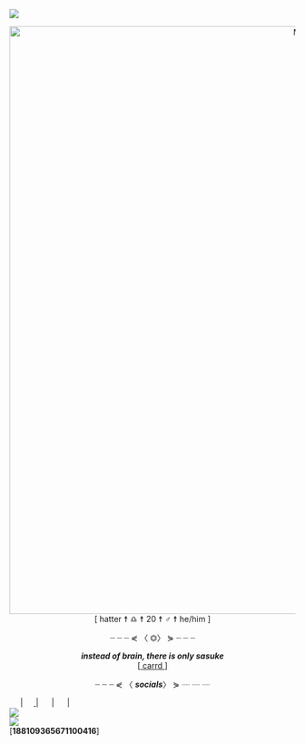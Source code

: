 <img align="center" src="https://i.imgur.com/Vrj7p8y.png"><br>
<p align="center">
<img align="center" src="/github-metrics.svg" alt="Metrics" width="1034"><br>
<a align="center">[</a> hatter <a> ☨ </a> ♎︎ <a> ☨ </a> 20 <a> ☨ </a> ♂ <a> ☨ </a> he/him <a>]</a>
<p align="center">┈     ┈     ┈     ⋞ 〈 <a>⏣</a>〉 ⋟     ┈     ┈     ┈</p>
<p align="center"><strong><em>instead of brain, there is only sasuke</em></strong><br>[<a href="https://hattvr.carrd.co/"> carrd </a>]</p>
<p align="center">┈     ┈     ┈     ⋞ 〈 <a><strong><em>socials</em></strong></a>〉 ⋟     ┈     ┈     ┈</p>
<a align="center" href="https://open.spotify.com/user/onp0rztbozts40r6zn052fqs9"> <img align="center" src="https://cdn.iconscout.com/icon/free/png-512/spotify-11-432546.png" width="15"></a>
| <a align="center" href="https://twitter.com/hattvr"><img align="center" src="https://i.imgur.com/TkLujRc.png" width="15"> </a>
| <a align="center" href="https://discord.com/invite/6cDYfvpUZB"><img align="center" src="https://i.imgur.com/9tWKQD4.png" width="15"></a>
| <a align="center" href="https://www.instagram.com/hattvr/"><img align="center" src="https://i.imgur.com/xmmOcyn.png" width="15"></a>
| <a align="center" href="https://www.behance.net/hattvr"><img align="center" src="https://cdn.iconscout.com/icon/free/png-256/behance-2506762-2100662.png" width="15"></a><br>
<img align="center" src="https://i.imgur.com/YhAXs3d.png" width=""><br>
<img align="center" src="https://discord.c99.nl/widget/theme-2/188109365671100416.png" width=""><br>
<a align="center">[</a><strong>188109365671100416</strong><a>]</a>
</p>